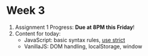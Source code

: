 # Week 3

1. Assignment 1 Progress: **Due at 8PM this Friday**!
2. Content for today:
   - JavaScript: basic syntax rules, [use strict](https://developer.mozilla.org/en-US/docs/Web/JavaScript/Reference/Strict_mode)
   - VanillaJS: DOM handling, localStorage, window
